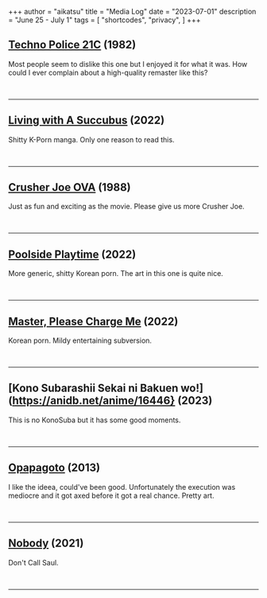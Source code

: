 +++
author = "aikatsu"
title = "Media Log"
date = "2023-07-01"
description = "June 25 - July 1"
tags = [
    "shortcodes",
    "privacy",
]
+++

## [Techno Police 21C](https://anidb.net/anime/1862) (1982)

Most people seem to dislike this one but I enjoyed it for what it was. How could I ever complain about a high-quality remaster like this?

<br>

---

## [Living with A Succubus](https://anilist.co/manga/150052/Donggeonyeoga-Succubus/) (2022)

Shitty K-Porn manga. Only one reason to read this.

<br>

---

## [Crusher Joe OVA](https://anidb.net/anime/2057) (1988)

Just as fun and exciting as the movie. Please give us more Crusher Joe.

<br>

---

## [Poolside Playtime](https://anilist.co/manga/152440/Mulmitjageop/) (2022)

More generic, shitty Korean porn. The art in this one is quite nice.

<br>

---

## [Master, Please Charge Me](https://anilist.co/manga/162354/Juinnim-Chungjeonhae-Juseyo/) (2022)

Korean porn. Mildy entertaining subversion.

<br>

---


## [Kono Subarashii Sekai ni Bakuen wo!](https://anidb.net/anime/16446} (2023)

This is no KonoSuba but it has some good moments.

<br>

---

## [Opapagoto](https://www.mangaupdates.com/series/y4ghi5x/opapagoto) (2013)

I like the ideea, could've been good. Unfortunately the execution was mediocre and it got axed before it got a real chance. Pretty art.

<br>

---

## [Nobody](https://rateyourmusic.com/film/nobody_f3/) (2021)

Don't Call Saul.

<br>

---

<br>



